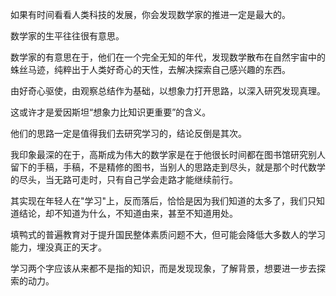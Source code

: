 如果有时间看看人类科技的发展，你会发现数学家的推进一定是最大的。

数学家的生平往往很有意思。

数学家的有意思在于，他们在一个完全无知的年代，发现数学散布在自然宇宙中的蛛丝马迹，纯粹出于人类好奇心的天性，去解决探索自己感兴趣的东西。

由好奇心驱使，由观察总结作为基础，以想象力打开思路，以深入研究发现真理。

这或许才是爱因斯坦“想象力比知识更重要”的含义。

他们的思路一定是值得我们去研究学习的，结论反倒是其次。

我印象最深的在于，高斯成为伟大的数学家是在于他很长时间都在图书馆研究别人留下的手稿，手稿，不是精修的图书，当别人的思路走到尽头，就是那个时代数学的尽头，当无路可走时，只有自己学会走路才能继续前行。

其实现在年轻人在"学习"上，反而落后，恰恰是因为我们知道的太多了，我们只知道结论，却不知道为什么，不知道由来，甚至不知道用处。

填鸭式的普遍教育对于提升国民整体素质问题不大，但可能会降低大多数人的学习能力，埋没真正的天才。

学习两个字应该从来都不是指的知识，而是发现现象，了解背景，想要进一步去探索的动力。
